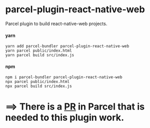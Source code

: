 # parcel-plugin-react-native-web

Parcel plugin to build react-native-web projects.

#### yarn

```
yarn add parcel-bundler parcel-plugin-react-native-web
yarn parcel public/index.html
yarn parcel build src/index.js
```

#### npm

```
npm i parcel-bundler parcel-plugin-react-native-web
npx parcel public/index.html
npx parcel build src/index.js
```

# ==> There is a [PR](https://github.com/parcel-bundler/parcel/pull/880) in Parcel that is needed to this plugin work.

